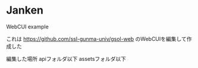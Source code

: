 # Janken
WebCUI example

これは
https://github.com/ssl-gunma-univ/gsol-web
のWebCUIを編集して作成した

編集した場所
apiフォルダ以下
assetsフォルダ以下
